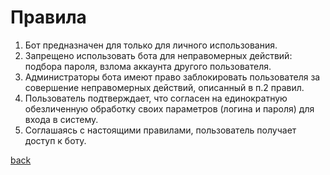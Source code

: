 # Правила

1. Бот предназначен для только для личного использования.
2. Запрещено использовать бота для неправомерных действий: подбора пароля, взлома аккаунта другого пользователя.
3. Администраторы бота имеют право заблокировать пользователя за совершение неправомерных действий, описанный в п.2 правил.
4. Пользователь подтверждает, что согласен на единократную обезличенную обработку своих параметров (логина и пароля) для входа в систему.
6. Соглашаясь с настоящими правилами, пользователь получает доступ к боту.

[back](./)
